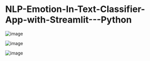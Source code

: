 # NLP-Emotion-In-Text-Classifier-App-with-Streamlit---Python

![image](https://github.com/Siddhartha082/NLP-Emotion-In-Text-Classifier-App-with-Streamlit---Python/assets/110781138/10062628-260b-4a2f-8aac-57dcc1d69175)

![image](https://github.com/Siddhartha082/NLP-Emotion-In-Text-Classifier-App-with-Streamlit---Python/assets/110781138/3f71d298-187d-4a63-a096-f0f4a62e77a2)

![image](https://github.com/Siddhartha082/NLP-Emotion-In-Text-Classifier-App-with-Streamlit---Python/assets/110781138/d8b3a88d-8328-40e2-ad48-8020fca372c2)


